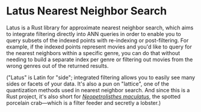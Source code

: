 # Latus Nearest Neighbor Search

Latus is a Rust library for approximate nearest neighbor search, which aims to integrate filtering directly into ANN queries in order to enable you to query subsets of the indexed points with re-indexing or post-filtering. For example, if the indexed points represent movies and you'd like to query for the nearest neighbors within a specific genre, you can do that without needing to build a separate index per genre or filtering out movies from the wrong genres out of the returned results.

("Latus" is Latin for "side"; integrated filtering allows you to easily see many sides or facets of your data. It's also a pun on "lattice", one of the quantization methods used in nearest neighbor search. And since this is a Rust project, it's also short for [_Neopetrolisthes maculatus_](https://en.wikipedia.org/wiki/Neopetrolisthes_maculatus), the spotted porcelain crab—which is a filter feeder and secretly a lobster.) 
